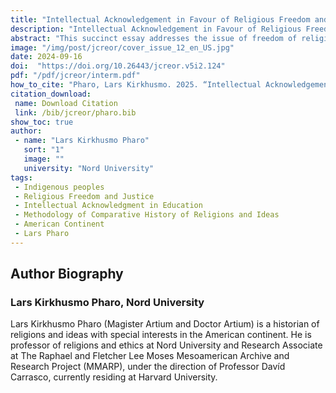 ```yaml
---
title: "Intellectual Acknowledgement in Favour of Religious Freedom and Justice"
description: "Intellectual Acknowledgement in Favour of Religious Freedom and Justice: Comparative History of Religions and Ideas as Methodology for Education"
abstract: "This succinct essay addresses the issue of freedom of religion for Indigenous cultures. Freedom of belief cannot subsist without justice, i.e. equal recognition. By ignoring the intellectual achievements of Indigenous and other non-Western philosophies and non-Christian religions, scholarship (in the humanities and social sciences, as well as in interrelated education in schools, colleges, and universities) constitutes an important reason for the depreciation of freedom of religious beliefs and, thereby, injustice. I argue that the scientific and pedagogical methodology of the comparative history of religions (developed by theorists of the late nineteenth and twentieth centuries and continued and elaborated by non-Indigenous and Indigenous scholars and educators) should be included in education at schools, colleges, and universities to combat this structural inequity. A historical consciousness of intellectual culture worldwide would not only have an impact on contemporary Indigenous cultures, but also on cultures with an Indigenous heritage (as, for instance, Latino and Chicano cultures of the United States), and would contest antisemitism and prejudice against Islam. To exemplify the history of intellectual and religious multiplicity and complexity, I mention traditions of (ritual) time, writing and semiotic systems, moral ideas, political principles, and the (constitutional) governance of a few selected Indigenous cultures of the American continent to be further researched by Indigenous and non-Indigenous scholars, and to be taught in schools and academia. Finally, I offer concrete recommendations for what is to be done for this new historiography."
image: "/img/post/jcreor/cover_issue_12_en_US.jpg"
date: 2024-09-16
doi:  "https://doi.org/10.26443/jcreor.v5i2.124"
pdf: "/pdf/jcreor/interm.pdf"
how_to_cite: "Pharo, Lars Kirkhusmo. 2025. “Intellectual Acknowledgement in Favour of Religious Freedom and Justice: Comparative History of Religions and Ideas As Methodology for Education”. Journal of the Council for Research on Religion 5 (2). Montreal, QC, Canada:97-110."
citation_download: 
 name: Download Citation
 link: /bib/jcreor/pharo.bib
show_toc: true
author: 
 - name: "Lars Kirkhusmo Pharo"
   sort: "1"
   image: ""
   university: "Nord University"
tags: 
 - Indigenous peoples
 - Religious Freedom and Justice
 - Intellectual Acknowledgment in Education
 - Methodology of Comparative History of Religions and Ideas
 - American Continent
 - Lars Pharo
---
```

## Author Biography
### Lars Kirkhusmo Pharo, Nord University
Lars Kirkhusmo Pharo (Magister Artium and Doctor Artium) is a historian of religions and ideas with special interests in the American continent. He is professor of religions and ethics at Nord University and Research Associate at The Raphael and Fletcher Lee Moses Mesoamerican Archive and Research Project (MMARP), under the direction of Professor Davíd Carrasco, currently residing at Harvard University.